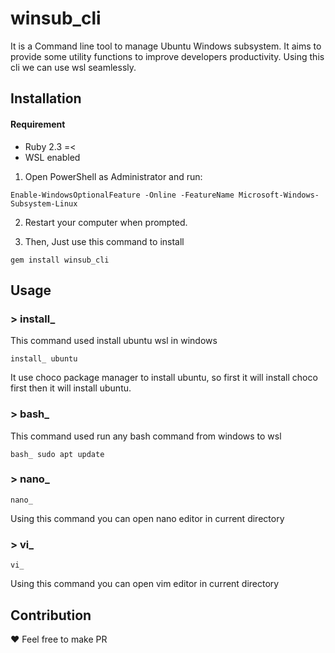 # winsub_cli

It is a Command line tool to manage Ubuntu Windows subsystem. It aims to provide some utility functions to improve developers productivity. Using this cli we can use wsl seamlessly. 

## Installation

#### Requirement
- Ruby 2.3 =<
- WSL enabled

1. Open PowerShell as Administrator and run:
```
Enable-WindowsOptionalFeature -Online -FeatureName Microsoft-Windows-Subsystem-Linux
```
2. Restart your computer when prompted.

3. Then, Just use this command to install
```
gem install winsub_cli
```

## Usage

### > install_

This command used install ubuntu wsl in windows

```
install_ ubuntu
```
It use choco package manager to install ubuntu, so first it will install choco first then it will install ubuntu.

### > bash_

This command used run any bash command from windows to wsl

```
bash_ sudo apt update
```

### > nano_

```
nano_
```
Using this command you can open nano editor in current directory

### > vi_

```
vi_
```
Using this command you can open vim editor in current directory


## Contribution
:heart: Feel free to make PR 